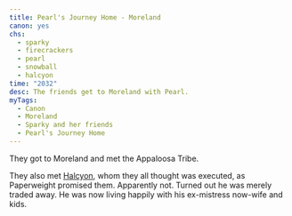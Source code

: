 ```yaml
---
title: Pearl's Journey Home - Moreland
canon: yes
chs:
  - sparky
  - firecrackers
  - pearl
  - snowball
  - halcyon
time: "2032"
desc: The friends get to Moreland with Pearl.
myTags:
  - Canon
  - Moreland
  - Sparky and her friends
  - Pearl's Journey Home
---
```


They got to Moreland and met the Appaloosa Tribe.

They also met [Halcyon](/characters/halcyon/), whom they all thought was executed, as Paperweight promised them. Apparently not. Turned out he was merely traded away. He was now living happily with his ex-mistress now-wife and kids.
